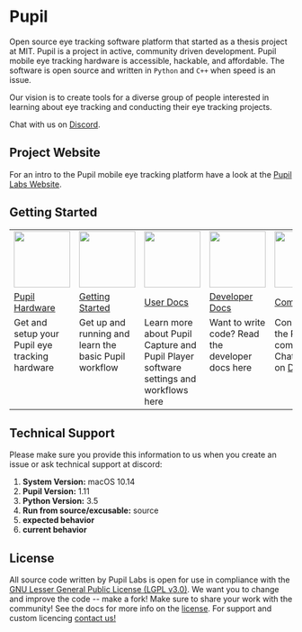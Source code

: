# Pupil
Open source eye tracking software platform that started as a thesis project at MIT. Pupil is a project in active, community driven development. Pupil mobile eye tracking hardware is accessible, hackable, and affordable. The software is open source and written in `Python` and `C++` when speed is an issue.

Our vision is to create tools for a diverse group of people interested in learning about eye tracking and conducting their eye tracking projects.

Chat with us on [Discord](https://pupil-labs.com/chat "#pupil channel on DiscordApp").

## Project Website
For an intro to the Pupil mobile eye tracking platform have a look at the [Pupil Labs Website](http://pupil-labs.com "Pupil Labs").

## Getting Started
<table>
<tr>
	<td align="center" width="20%"><img width="100" src="https://github.com/pupil-labs/pupil/wiki/media/icons/Pupil_Logo_wiki-01.png" /></td>
	<td  align="center" width="20%"><img width="100" src="https://github.com/pupil-labs/pupil/wiki/media/icons/Pupil_Logo_wiki-03.png" /></td>
	<td align="center" width="20%"><img width="100" src="https://github.com/pupil-labs/pupil/wiki/media/icons/Pupil_Logo_wiki-04.png" /></td>
	<td align="center" width="20%"><img width="100" src="https://github.com/pupil-labs/pupil/wiki/media/icons/Pupil_Logo_wiki-05.png" /></td>
	<td align="center" width="20%"><img width="100" src="https://github.com/pupil-labs/pupil/wiki/media/icons/Pupil_Logo_wiki-02.png" /></td>
</tr>
<tr>
	<td><a href="http://docs.pupil-labs.com/#pupil-hardware" title="Pupil Labs Docs - Pupil Hardware">Pupil Hardware</a></td>
	<td><a href="http://docs.pupil-labs.com/#getting-started" title="Pupil Labs Docs - Getting Started With Pupil">Getting Started</a></td>
	<td><a href="http://docs.pupil-labs.com/#user-docs" title="Pupil Labs Docs - User Docs">User Docs</a></td>
	<td><a href="http://docs.pupil-labs.com/#developer-docs" title="Pupil Labs Docs - Dev Docs">Developer Docs</a></td>
	<td><a href="http://docs.pupil-labs.com/#community" title="Pupil Labs Docs - Community">Community</a></td>
</tr>
<tr>
	<td valign="top">Get and setup your Pupil eye tracking hardware</td>
	<td valign="top">Get up and running and learn the basic Pupil workflow</td>
	<td valign="top">Learn more about Pupil Capture and Pupil Player software settings and workflows here</td>
	<td valign="top">Want to write code? Read the developer docs here</td>
	<td valign="top">Connect with the Pupil community. Chat with us on <a href="https://pupil-labs.com/chat" title="#pupil channel on DiscordApp">Discord</a></td>		
</tr>
</table>

## Technical Support
Please make sure you provide this information to us when you create an issue or ask technical support at discord:

1. **System Version:** macOS 10.14
2. **Pupil Version:** 1.11
3. **Python Version:** 3.5
4. **Run from source/excusable:** source
5. **expected behavior**
6. **current behavior**


## License
All source code written by Pupil Labs is open for use in compliance with the [GNU Lesser General Public License (LGPL v3.0)](http://www.gnu.org/licenses/lgpl-3.0.en.html). We want you to change and improve the code -- make a fork! Make sure to share your work with the community! See the docs for more info on the [license](http://docs.pupil-labs.com/#license "License"). For support and custom licencing [contact us!](https://docs.pupil-labs.com/#email "email us")
